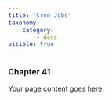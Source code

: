 ```yaml
---
title: 'Cron Jobs'
taxonomy:
    category:
        - docs
visible: true
---
```


### Chapter 41

Your page content goes here.